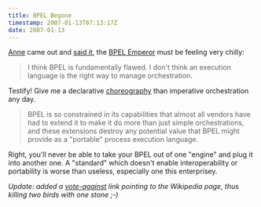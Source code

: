 ```yaml
---
title: BPEL Begone
timestamp: 2007-01-13T07:13:17Z
date: 2007-01-13
---
```


<a href="http://atmanes.blogspot.com/">Anne</a> came out and <a href="http://tech.groups.yahoo.com/group/service-orientated-architecture/message/7119">said it</a>, the <a href="http://en.wikipedia.org/wiki/BPEL" rev="vote-against">BPEL Emperor</a> must be feeling very chilly:
<blockquote>I think BPEL is fundamentally flawed. I don't think an execution language is the right way to manage orchestration.</blockquote>
<p>Testify! Give me a declarative <a href="/2005/02/16/choreography-vs-orchestration/">choreography</a> than imperative orchestration any day.</p><p>
<blockquote>BPEL is so constrained in its capabilities that almost all vendors have had to extend it to make it do more than just simple orchestrations, and these extensions destroy any potential value that BPEL might provide as a "portable" process execution language.</blockquote>
</p><p>Right, you'll never be able to take your BPEL out of one "engine" and plug it into another one. A "standard" which doesn't enable interoperability or portability is worse than useless, especially one this enterprisey.</p>

<p><i>Update: added a <a href="http://microformats.org/wiki/votelinks">vote-against</a> link pointing to the Wikipedia page, thus killing two birds with one stone ;-)</i></p>
